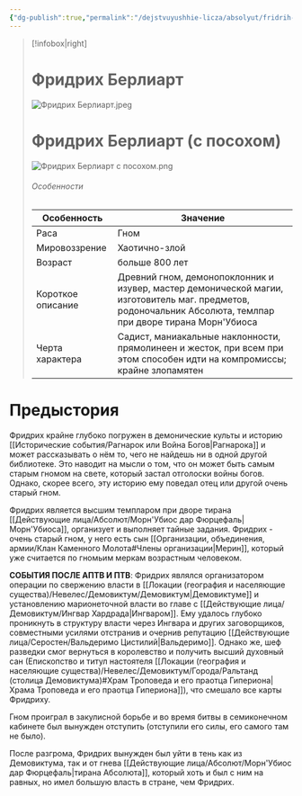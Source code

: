 ```yaml
---
{"dg-publish":true,"permalink":"/dejstvuyushhie-licza/absolyut/fridrih-berliart/","dgPassFrontmatter":true}
---
```


> [!infobox|right]
> # Фридрих Берлиарт
> ![Фридрих Берлиарт.jpeg](/img/user/%D0%98%D0%B7%D0%BE%D0%B1%D1%80%D0%B0%D0%B6%D0%B5%D0%BD%D0%B8%D1%8F/%D0%A4%D1%80%D0%B8%D0%B4%D1%80%D0%B8%D1%85%20%D0%91%D0%B5%D1%80%D0%BB%D0%B8%D0%B0%D1%80%D1%82.jpeg)
> # Фридрих Берлиарт (c посохом)
> ![Фридрих Берлиарт с посохом.png](/img/user/%D0%98%D0%B7%D0%BE%D0%B1%D1%80%D0%B0%D0%B6%D0%B5%D0%BD%D0%B8%D1%8F/%D0%A4%D1%80%D0%B8%D0%B4%D1%80%D0%B8%D1%85%20%D0%91%D0%B5%D1%80%D0%BB%D0%B8%D0%B0%D1%80%D1%82%20%D1%81%20%D0%BF%D0%BE%D1%81%D0%BE%D1%85%D0%BE%D0%BC.png)
> ###### Особенности
> | Особенность | Значение |
> | ---- | ---- |
> | Раса | Гном|
> | Мировоззрение |Хаотично-злой |
> | Возраст | больше 800 лет|
> | Короткое описание |Древний гном, демонопоклонник и изувер, мастер демонической магии, изготовитель маг. предметов, родоночальник Абсолюта, темлпар при дворе тирана Морн'Убиоса|
> | Черта характера |Садист, маниакальные наклонности, прямолинеен и жесток, при всем при этом способен идти на компромиссы; крайне злопамятен|

# Предыстория

Фридрих крайне глубоко погружен в демонические культы и историю [[Исторические события/Рагнарок или Война Богов\|Рагнарока]] и может рассказывать о нём то, чего не найдешь ни в одной другой библиотеке. Это наводит на мысли о том, что он может быть самым старым гномом на свете, который застал отголоски войны богов. Однако, скорее всего, эту историю ему поведал отец или другой очень старый гном.

Фридрих является высшим темпларом при дворе тирана [[Действующие лица/Абсолют/Морн'Убиос дар Фюрцефаль\|Морн'Убиоса]], организует и выполняет тайные задания. Фридрих - очень старый гном, у него есть сын [[Организации, объединения, армии/Клан Каменного Молота#Члены организации\|Мерин]], который уже считается по гномьим меркам возрастным человеком.

**СОБЫТИЯ ПОСЛЕ АПТВ И ПТВ**:
Фридрих являлся организатором операции по свержению власти в [[Локации (география и населяющие существа)/Невелес/Демовиктум/Демовиктум\|Демовиктуме]] и установлению марионеточной власти во главе с [[Действующие лица/Демовиктум/Ингвар Хардрада\|Ингваром]]. Ему удалось глубоко проникнуть в структуру власти через Ингвара и других заговорщиков, совместными усилями отстранив и очернив репутацию [[Действующие лица/Серостен/Вальдеримо Цистилий\|Вальдеримо]]. 
Однако же, шеф разведки смог вернуться в королевство и получить высший духовный сан (Епископство и титул настоятеля [[Локации (география и населяющие существа)/Невелес/Демовиктум/Города/Ральтанд (столица Демовиктума)#Храм Троповеда и его праотца Гипериона\|Храма Троповеда и его праотца Гипериона]]), что смешало все карты Фридриху.

Гном проиграл в закулисной борьбе и во время битвы в семиконечном кабинете был вынужден отступить (отступили его силы, его самого там не было).

После разгрома, Фридрих вынужден был уйти в тень как из Демовиктума, так и от гнева [[Действующие лица/Абсолют/Морн'Убиос дар Фюрцефаль\|тирана Абсолюта]], который хоть и был с ним на равных, но имел большую власть в стране, чем Фридрих.

